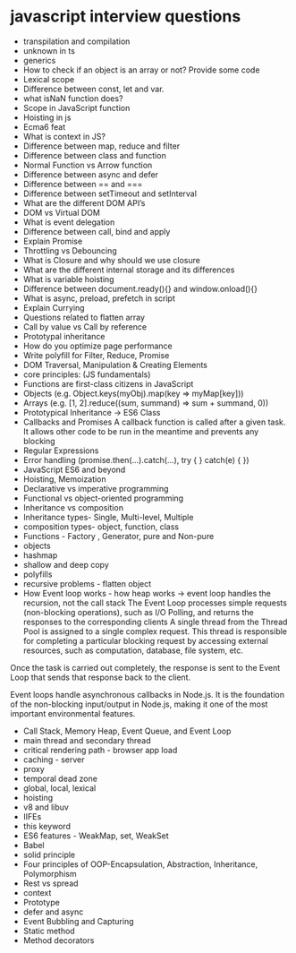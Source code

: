 # javascript interview questions

- transpilation and compilation
- unknown in ts
- generics
- How to check if an object is an array or not? Provide some code
- Lexical scope
- Difference between const, let and var.
- what isNaN function does?
- Scope in JavaScript function
- Hoisting in js
- Ecma6 feat
- What is context in JS?
- Difference between map, reduce and filter
- Difference between class and function
- Normal Function vs Arrow function
- Difference between async and defer
- Difference between == and ===
- Difference between setTimeout and setInterval
- What are the different DOM API’s
- DOM vs Virtual DOM
- What is event delegation
- Difference between call, bind and apply
- Explain Promise
- Throttling vs Debouncing
- What is Closure and why should we use closure
- What are the different internal storage and its differences
- What is variable hoisting
- Difference between document.ready(){} and window.onload(){}
- What is async, preload, prefetch in script
- Explain Currying
- Questions related to flatten array
- Call by value vs Call by reference
- Prototypal inheritance
- How do you optimize page performance
- Write polyfill for Filter, Reduce, Promise
- DOM Traversal, Manipulation & Creating Elements
- core principles: (JS fundamentals)
- Functions are first-class citizens in JavaScript
- Objects (e.g. Object.keys(myObj).map(key => myMap[key]))
- Arrays (e.g. [1, 2].reduce((sum, summand) => sum + summand, 0))
- Prototypical Inheritance -> ES6 Class
- Callbacks and Promises
A callback function is called after a given task. It allows other code to be run in the meantime and prevents any blocking
- Regular Expressions
- Error handling (promise.then(...).catch(...), try { } catch(e) { })
- JavaScript ES6 and beyond
- Hoisting, Memoization
- Declarative vs imperative programming
- Functional vs object-oriented programming
- Inheritance vs composition  
- Inheritance types- Single, Multi-level, Multiple
- composition types- object, function, class
- Functions - Factory , Generator, pure and Non-pure
- objects
- hashmap
- shallow and deep copy
- polyfills
- recursive problems - flatten object
- How Event loop works - how heap works  -> event loop handles the recursion, not the call stack
The Event Loop processes simple requests (non-blocking operations), such as I/O Polling, and returns the responses to the corresponding clients
A single thread from the Thread Pool is assigned to a single complex request. This thread is responsible for completing a particular blocking request by accessing external resources, such as computation, database, file system, etc.

Once the task is carried out completely, the response is sent to the Event Loop that sends that response back to the client.

Event loops handle asynchronous callbacks in Node.js. It is the foundation of the non-blocking input/output in Node.js, making it one of the most important environmental features.

- Call Stack, Memory Heap, Event Queue, and Event Loop
- main thread and secondary thread
- critical rendering path - browser app load
- caching - server
- proxy
- temporal dead zone
- global, local, lexical
- hoisting
- v8 and libuv
- IIFEs
- this keyword
- ES6 features - WeakMap, set, WeakSet
- Babel
- solid principle
- Four principles of OOP-Encapsulation, Abstraction, Inheritance, Polymorphism
- Rest vs spread
- context
- Prototype
- defer and async
- Event Bubbling and Capturing
- Static method
- Method decorators